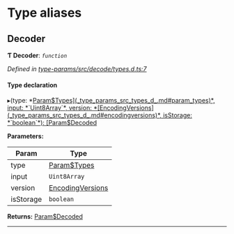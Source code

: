 

# Type aliases

<a id="decoder"></a>

##  Decoder

**Ƭ Decoder**: *`function`*

*Defined in [type-params/src/decode/types.d.ts:7](https://github.com/polkadot-js/api/blob/ef78f2a/packages/type-params/src/decode/types.d.ts#L7)*

#### Type declaration
▸(type: *[Param$Types](_type_params_src_types_d_.md#param_types)*, input: *`Uint8Array`*, version: *[EncodingVersions](_type_params_src_types_d_.md#encodingversions)*, isStorage: *`boolean`*): [Param$Decoded](_type_params_src_types_d_.md#param_decoded)

**Parameters:**

| Param | Type |
| ------ | ------ |
| type | [Param$Types](_type_params_src_types_d_.md#param_types) |
| input | `Uint8Array` |
| version | [EncodingVersions](_type_params_src_types_d_.md#encodingversions) |
| isStorage | `boolean` |

**Returns:** [Param$Decoded](_type_params_src_types_d_.md#param_decoded)

___

